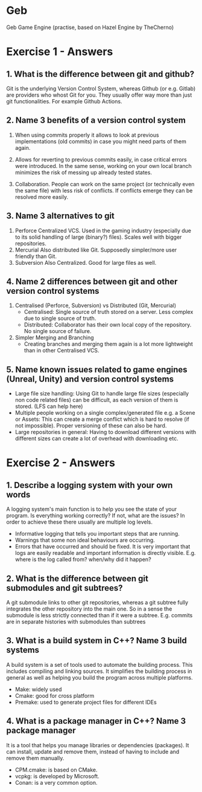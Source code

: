 # Geb
Geb Game Engine (practise, based on Hazel Engine by TheCherno)

# Exercise 1 - Answers
## 1. What is the difference between git and github?

Git is the underlying Version Control System, whereas Github (or e.g. Gitlab) are providers who whost Git for you.
They usually offer way more than just git functionalities. For example Github Actions.

## 2. Name 3 benefits of a version control system

1.  When using commits properly it allows to look at previous implementations (old commits) 
in case you might need parts of them again.

2.   Allows for reverting to previous commits easily, in case critical errors were introduced.
In the same sense, working on your own local branch minimizes the risk of messing up already tested states.

3.  Collaboration. People can work on the same project (or technically even the same file) with less risk of conflicts. 
If conflicts emerge they can be resolved more easily.

## 3. Name 3 alternatives to git

1. Perforce
Centralized VCS. Used in the gaming industry (especially due to its solid handling of large (binary?) files). Scales well with bigger repositories.
2.  Mercurial
Also distributed like Git. Supposedly simpler/more user friendly than Git.
3. Subversion
Also Centralized.  Good for large files as well.

## 4. Name 2 differences between git and other version control systems

1. Centralised (Perforce, Subversion) vs Distributed (Git, Mercurial)
	- Centralised:
	 Single source of truth stored on a server.
	 Less complex due to single source of truth.
	 - Distributed:
	 Collaborator has their own local copy of the repository.
	 No single source of failure.
2. Simpler Merging and Branching
	- Creating branches and merging them again is a lot more lightweight than in other Centralised VCS.

## 5. Name known issues related to game engines (Unreal, Unity) and version control systems

- Large file size handling: 
Using Git to handle large file sizes (especially non code related files) can be difficult, as each version of them is stored. (LFS can help here)
- Multiple people working on a single complex/generated file e.g. a Scene or Assets: 
This can create a merge conflict which is hard to resolve (if not impossible). Proper versioning of these can also be hard.
- Large repositories in general: 
Having to download different versions with different sizes can create a lot of overhead with downloading etc.

# Exercise 2 - Answers

## 1. Describe a logging system with your own words

A logging system's main function is to help you see the state of your program. Is everything working correctly? If not, what are the issues?
In order to achieve these there usually are multiple log levels.
- Informative logging that tells you important steps that are running.
- Warnings that some non ideal behaviours are occurring.
- Errors that have occurred and should be fixed. 
It is very important that logs are easily readable and important information is directly visible. E.g. where is the log called from? when/why did it happen?


## 2. What is the difference between git submodules and git subtrees?

A git submodule links to other git repositories, whereas a git subtree fully integrates the other repository into the main one.
So in a sense the submodule is less strictly connected than if it were a subtree.
E.g. commits are in separate histories with submodules than subtrees

## 3. What is a build system in C++? Name 3 build systems

A build system is a set of tools used to automate the building process. This includes compiling and linking sources.
It simplifies the building process in general as well as helping you build the program across multiple platforms.

- Make: widely used
- Cmake: good for cross platform
- Premake: used to generate project files for different IDEs

## 4. What is a package manager in C++? Name 3 package manager

It is a tool that helps you manage libraries or dependencies (packages).
It can install, update and remove them, instead of having to include and remove them manually.

- CPM.cmake: is based on CMake.
- vcpkg: is developed by Microsoft.
- Conan: is a very common option.


